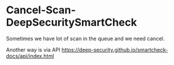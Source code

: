 # Cancel-Scan-DeepSecuritySmartCheck

Sometimes we have lot of scan in the queue and we need cancel.

Another way is via API https://deep-security.github.io/smartcheck-docs/api/index.html
